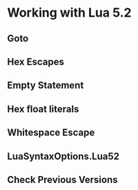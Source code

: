 # Working with Lua 5.2

## Goto

## Hex Escapes

## Empty Statement

## Hex float literals

## Whitespace Escape

## LuaSyntaxOptions.Lua52

## Check Previous Versions

<Link>
